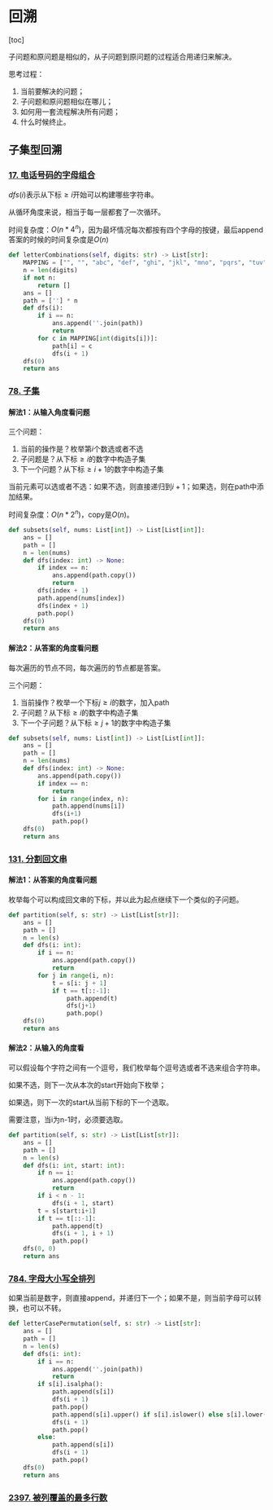 # 回溯

[toc]

子问题和原问题是相似的，从子问题到原问题的过程适合用递归来解决。

思考过程：

1. 当前要解决的问题；
2. 子问题和原问题相似在哪儿；
3. 如何用一套流程解决所有问题；
4. 什么时候终止。

## 子集型回溯

### [17. 电话号码的字母组合](https://leetcode.cn/problems/letter-combinations-of-a-phone-number)

$dfs(i)$表示从下标$\ge i$开始可以构建哪些字符串。

从循环角度来说，相当于每一层都套了一次循环。

时间复杂度：$O(n*4^n)$，因为最坏情况每次都按有四个字母的按键，最后append答案的时候的时间复杂度是$O(n)$

```python
def letterCombinations(self, digits: str) -> List[str]:
    MAPPING = ["", "", "abc", "def", "ghi", "jkl", "mno", "pqrs", "tuv", "wxyz"]
    n = len(digits)
    if not n:
        return []
    ans = []
    path = [''] * n
    def dfs(i):
        if i == n:
            ans.append(''.join(path))
            return
        for c in MAPPING[int(digits[i])]:
            path[i] = c
            dfs(i + 1)
    dfs(0)
    return ans
```

### [78. 子集](https://leetcode.cn/problems/subsets)

#### 解法1：从输入角度看问题

三个问题：

1. 当前的操作是？枚举第$i$个数选或者不选
2. 子问题是？从下标$\ge i$的数字中构造子集
3. 下一个问题？从下标$\ge i+1$的数字中构造子集

当前元素可以选或者不选：如果不选，则直接递归到$i+1$；如果选，则在path中添加结果。

时间复杂度：$O(n*2^n)$，copy是$O(n)$。

```python
def subsets(self, nums: List[int]) -> List[List[int]]:
    ans = []
    path = []
    n = len(nums)
    def dfs(index: int) -> None:
        if index == n:
            ans.append(path.copy())
            return
        dfs(index + 1)
        path.append(nums[index])
        dfs(index + 1)
        path.pop()
    dfs(0)
    return ans
```

#### 解法2：从答案的角度看问题

每次遍历的节点不同，每次遍历的节点都是答案。

三个问题：

1. 当前操作？枚举一个下标$j\ge i$的数字，加入path
2. 子问题？从下标$\ge i$的数字中构造子集
3. 下一个子问题？从下标$\ge j+1$的数字中构造子集

```python
def subsets(self, nums: List[int]) -> List[List[int]]:
    ans = []
    path = []
    n = len(nums)
    def dfs(index: int) -> None:
        ans.append(path.copy())
        if index == n:
            return
        for i in range(index, n):
            path.append(nums[i])
            dfs(i+1)
            path.pop()
    dfs(0)
    return ans
```

### [131. 分割回文串](https://leetcode.cn/problems/palindrome-partitioning)

#### 解法1：从答案的角度看问题

枚举每个可以构成回文串的下标，并以此为起点继续下一个类似的子问题。

```python
def partition(self, s: str) -> List[List[str]]:
    ans = []
    path = []
    n = len(s)
    def dfs(i: int):
        if i == n:
            ans.append(path.copy())
            return
        for j in range(i, n):
            t = s[i: j + 1]
            if t == t[::-1]:
                path.append(t)
                dfs(j+1)
                path.pop()
    dfs(0)
    return ans
```

#### 解法2：从输入的角度看

可以假设每个字符之间有一个逗号，我们枚举每个逗号选或者不选来组合字符串。

如果不选，则下一次从本次的start开始向下枚举；

如果选，则下一次的start从当前下标的下一个选取。

需要注意，当i为n-1时，必须要选取。

```python
def partition(self, s: str) -> List[List[str]]:
    ans = []
    path = []
    n = len(s)
    def dfs(i: int, start: int):
        if n == i:
            ans.append(path.copy())
            return
        if i < n - 1:
            dfs(i + 1, start)
        t = s[start:i+1]
        if t == t[::-1]:
            path.append(t)
            dfs(i + 1, i + 1)
            path.pop()
    dfs(0, 0)
    return ans
```

### [784. 字母大小写全排列](https://leetcode.cn/problems/letter-case-permutation)

如果当前是数字，则直接append，并递归下一个；如果不是，则当前字母可以转换，也可以不转。

```python
def letterCasePermutation(self, s: str) -> List[str]:
    ans = []
    path = []
    n = len(s)
    def dfs(i: int):
        if i == n:
            ans.append(''.join(path))
            return
        if s[i].isalpha():
            path.append(s[i])
            dfs(i + 1)
            path.pop()
            path.append(s[i].upper() if s[i].islower() else s[i].lower())
            dfs(i + 1)
            path.pop()
        else:
            path.append(s[i])
            dfs(i + 1)
            path.pop()
    dfs(0)
    return ans
```

### [2397. 被列覆盖的最多行数](https://leetcode.cn/problems/maximum-rows-covered-by-columns/)
